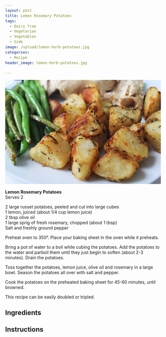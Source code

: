 ```yaml
---
layout: post
title: Lemon Rosemary Potatoes
tags:
  - Dairy free
  - Vegetarian
  - Vegetables
  - Side
image: /upload/lemon-herb-potatoes.jpg
categories:
  - Recipe
header_image: lemon-herb-potatoes.jpg

---
```


![Image of Lemon Rosemary Potatoes.](/upload/lemon-herb-potatoes.jpg)

**Lemon Rosemary Potatoes**  
Serves 2  
  
2 large russet potatoes, peeled and cut into large cubes  
1 lemon, juiced (about 1/4 cup lemon juice)  
2 tbsp olive oil  
1 large sprig of fresh rosemary, chopped (about 1 tbsp)  
Salt and freshly ground pepper  
  
Preheat oven to 350°. Place your baking sheet in the oven while it preheats.  
  
Bring a pot of water to a boil while cubing the potatoes. Add the potatoes to the water and parboil them until they just begin to soften (about 2-3 minutes). Drain the potatoes.  
  
Toss together the potatoes, lemon juice, olive oil and rosemary in a large bowl. Season the potatoes all over with salt and pepper.  
  
Cook the potatoes on the preheated baking sheet for 45-60 minutes, until browned.  
  
This recipe can be easily doubled or tripled.

## Ingredients



## Instructions







